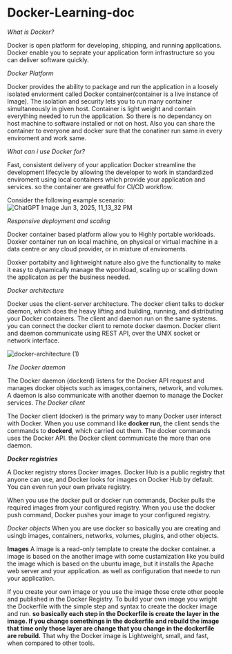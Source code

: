 # Docker-Learning-doc


*What is Docker?*

Docker is open platform for developing, shipping, and running applications. Docker enable you to seprate your application form infrastructure so you can deliver software quickly.

*Docker Platform*

Docker provides the ability to package and run the application in a loosely isolated enviorment called Docker container(container is a live instance of Image). The isolation and security lets you to run many container simultaneously in given host. Container is light weight and contain everything needed to run the application. So there is no dependancy on host machine to software installed or not on host. Also you can share the container to everyone and docker sure that the conatiner run same in every enviroment and work same.

*What can i use Docker for?*

Fast, consistent delivery of your application
Docker streamline the development lifecycle by allowing the developer to work in standardized enviroment using local containers which provide your application and services. so the container are greatful for CI/CD workflow.

Consider the following example scenario:
![ChatGPT Image Jun 3, 2025, 11_13_32 PM](https://github.com/user-attachments/assets/686a4d71-3963-4f92-8a3a-0e6241ff75ca)


*Responsive deployment and scaling*

Docker container based platform allow you to Highly portable workloads. Doxker container run on local machine, on physical or virtual machine in a data centre or any cloud provider, or in mixture of enviroments.

Doxker portabilty and lightweight nature also give the functionality to make it easy to dynamically manage the wporkload, scaling up or scalling down the applicaton as per the business needed.

*Docker architecture*

Docker uses the client-server architecture. The docker client talks to docker daemon, which does the heavy lifting and building, running, and distributing your Docker containers. The client and daemon run on the same systems. you can connect the docker client to remote docker daemon. Docker client and daemon communicate using REST API, over the UNIX socket or network interface. 

![docker-architecture (1)](https://github.com/user-attachments/assets/e9a87e24-8dbf-45ad-97b6-493737b645e7)

*The Docker daemon*

The Docker daemon (dockerd) listens for the Docker API request and manages docker objects such as images,containers, network, and volumes. A daemon is also communicate with another daemon to manage the Docker services.
*The Docker client*

The Docker client (docker) is the primary way to many Docker user interact with Docker. When you use command like **docker run**, the client sends the commands to **dockerd**, which carried out them. The docker commands uses the Docker API. the Docker client communicate the more than one daemon.

***Docker registries***

A Docker registry stores Docker images. Docker Hub is a public registry that anyone can use, and Docker looks for images on Docker Hub by default. You can even run your own private registry.

When you use the docker pull or docker run commands, Docker pulls the required images from your configured registry. When you use the docker push command, Docker pushes your image to your configured registry.

*Docker objects*
When you are use docker so basically you are creating and usingb images, containers, networks, volumes, plugins, and other objects.

**Images**
A image is a read-only template to create the docker container. a image is based on the another image with some custamization like you build the image which is based on the ubuntu image, but it installs the Apache web server and your application. as well as configuration that neede to run your application.

If you create your own image or you use the image those crete other people and published in the Docker Registry. To build your own image you wright the Dockerfile with the simple step and syntax to create the docker image and run. **so basically each step in the Dockerfile is create the layer in the image. If you change somethings in the dockerfile and rebuild the image that time only those layer are change that you change in the dockerfile are rebuild.** That why the Docker image is Lightweight, small, and fast, when compared to other tools.



